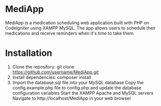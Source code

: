 # MediApp

MediApp is a medication scheduling web application built with PHP on CodeIgniter using XAMPP MySQL. The app allows users to schedule their medications and receive reminders when it's time to take them.
# Installation
1. Clone the repository: git clone https://github.com/username/MediApp.git
2. Install dependencies: composer install
3. Import the database.sql file into your MySQL database
Copy the config.example.php file to config.php and update the database configuration variables
Start the XAMPP Apache and MySQL servers
Navigate to http://localhost/MediApp in your web browser
